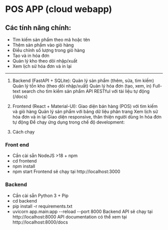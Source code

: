 # POS APP (cloud webapp)
## Các tính năng chính:

- Tìm kiếm sản phẩm theo mã hoặc tên
- Thêm sản phẩm vào giỏ hàng
- Điều chỉnh số lượng trong giỏ hàng
- Tạo và in hóa đơn
- Quản lý kho theo dõi nhập/xuất
- Xem lịch sử hóa đơn và in lại
---
1. Backend (FastAPI + SQLite):
Quản lý sản phẩm (thêm, sửa, tìm kiếm)
Quản lý tồn kho (theo dõi nhập/xuất)
Quản lý hóa đơn (tạo, xem, in)
Full-text search cho tìm kiếm sản phẩm
API RESTful với tài liệu tự động (/docs)
2. Frontend (React + Material-UI):
Giao diện bán hàng (POS) với tìm kiếm và giỏ hàng
Quản lý sản phẩm với bảng dữ liệu phân trang
Xem lịch sử hóa đơn và in lại
Giao diện responsive, thân thiện người dùng
In hóa đơn tự động
Để chạy ứng dụng trong chế độ development:

3. Cách chạy
### Front end
- Cần cài sẵn NodeJS >18 + npm
- cd frontend
- npm install 
- npm start
Frontend sẽ chạy tại http://localhost:3000

### Backend
- Cần cài sẵn Python 3 + Pip
- cd backend
- pip install -r requirements.txt
- uvicorn app.main:app --reload --port 8000
Backend API sẽ chạy tại http://localhost:8000
API documentation có thể xem tại http://localhost:8000/docs

